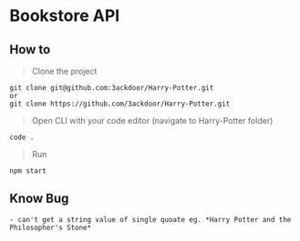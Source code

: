 # Bookstore API

## How to

> Clone the project

```
git clone git@github.com:3ackdoor/Harry-Potter.git
or
git clone https://github.com/3ackdoor/Harry-Potter.git
```

> Open CLI with your code editor (navigate to Harry-Potter folder)

```
code .
```

> Run

```
npm start
```

## Know Bug

```
- can't get a string value of single quoate eg. *Harry Potter and the Philosopher's Stone*
```
